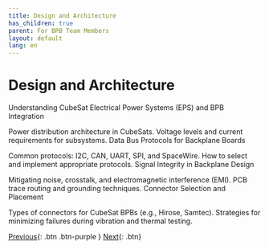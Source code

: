 ```yaml
---
title: Design and Architecture
has_children: true
parent: For BPB Team Members
layout: default
lang: en
---
```



# Design and Architecture

Understanding CubeSat Electrical Power Systems (EPS) and BPB Integration

Power distribution architecture in CubeSats.
Voltage levels and current requirements for subsystems.
Data Bus Protocols for Backplane Boards

Common protocols: I2C, CAN, UART, SPI, and SpaceWire.
How to select and implement appropriate protocols.
Signal Integrity in Backplane Design

Mitigating noise, crosstalk, and electromagnetic interference (EMI).
PCB trace routing and grounding techniques.
Connector Selection and Placement

Types of connectors for CubeSat BPBs (e.g., Hirose, Samtec).
Strategies for minimizing failures during vibration and thermal testing.

[Previous]({{site.url}}/get-started){: .btn .btn-purple }
[Next]({{site.url}}/get-started/reference.html){: .btn}